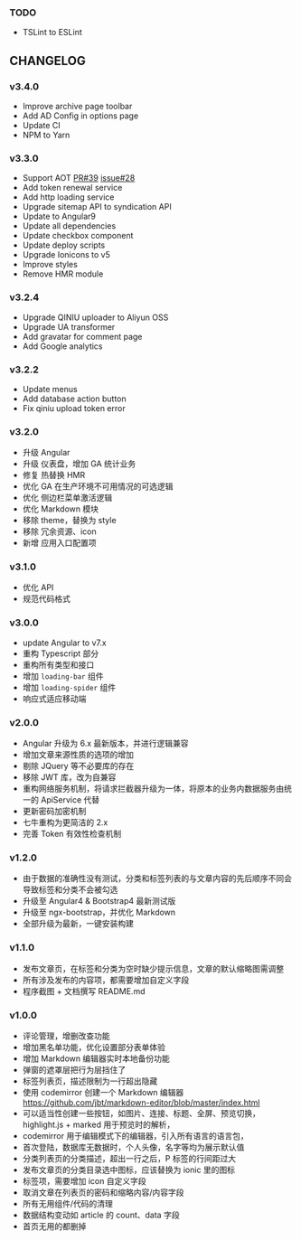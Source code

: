 
### TODO
- TSLint to ESLint

## CHANGELOG

### v3.4.0
- Improve archive page toolbar
- Add AD Config in options page
- Update CI
- NPM to Yarn

### v3.3.0
- Support AOT [PR#39](https://github.com/surmon-china/angular-admin/pull/39) [issue#28](https://github.com/surmon-china/angular-admin/issues/28)
- Add token renewal service
- Add http loading service
- Upgrade sitemap API to syndication API
- Update to Angular9
- Update all dependencies
- Update checkbox component
- Update deploy scripts
- Upgrade Ionicons to v5
- Improve styles
- Remove HMR module

### v3.2.4
- Upgrade QINIU uploader to Aliyun OSS
- Upgrade UA transformer
- Add gravatar for comment page
- Add Google analytics

### v3.2.2
- Update menus
- Add database action button
- Fix qiniu upload token error

### v3.2.0
- 升级 Angular
- 升级 仪表盘，增加 GA 统计业务
- 修复 热替换 HMR
- 优化 GA 在生产环境不可用情况的可选逻辑
- 优化 侧边栏菜单激活逻辑
- 优化 Markdown 模块
- 移除 theme，替换为 style
- 移除 冗余资源、icon
- 新增 应用入口配置项

### v3.1.0
- 优化 API
- 规范代码格式

### v3.0.0
- update Angular to v7.x
- 重构 Typescript 部分
- 重构所有类型和接口
- 增加 `loading-bar` 组件
- 增加 `loading-spider` 组件
- 响应式适应移动端

### v2.0.0
- Angular 升级为 6.x 最新版本，并进行逻辑兼容
- 增加文章来源性质的选项的增加
- 剔除 JQuery 等不必要库的存在
- 移除 JWT 库，改为自兼容
- 重构网络服务机制，将请求拦截器升级为一体，将原本的业务内数据服务由统一的 ApiService 代替
- 更新密码加密机制
- 七牛重构为更简洁的 2.x
- 完善 Token 有效性检查机制

### v1.2.0
- 由于数据的准确性没有测试，分类和标签列表的与文章内容的先后顺序不同会导致标签和分类不会被勾选
- 升级至 Angular4 & Bootstrap4 最新测试版 
- 升级至 ngx-bootstrap，并优化 Markdown
- 全部升级为最新，一键安装构建

### v1.1.0
- 发布文章页，在标签和分类为空时缺少提示信息，文章的默认缩略图需调整
- 所有涉及发布的内容项，都需要增加自定义字段
- 程序截图 + 文档撰写 README.md

### v1.0.0
- 评论管理，增删改查功能
- 增加黑名单功能，优化设置部分表单体验
- 增加 Markdown 编辑器实时本地备份功能
- 弹窗的遮罩层把行为层挡住了
- 标签列表页，描述限制为一行超出隐藏
- 使用 codemirror 创建一个 Markdown 编辑器 https://github.com/jbt/markdown-editor/blob/master/index.html
- 可以适当性创建一些按钮，如图片、连接、标题、全屏、预览切换，highlight.js + marked 用于预览时的解析，
- codemirror 用于编辑模式下的编辑器，引入所有语言的语言包，
- 首次登陆，数据库无数据时，个人头像，名字等均为展示默认值
- 分类列表页的分类描述，超出一行之后，P 标签的行间距过大
- 发布文章页的分类目录选中图标，应该替换为 ionic 里的图标
- 标签项，需要增加 icon 自定义字段
- 取消文章在列表页的密码和缩略内容/内容字段
- 所有无用组件/代码的清理
- 数据结构变动如 article 的 count、data 字段
- 首页无用的都删掉
